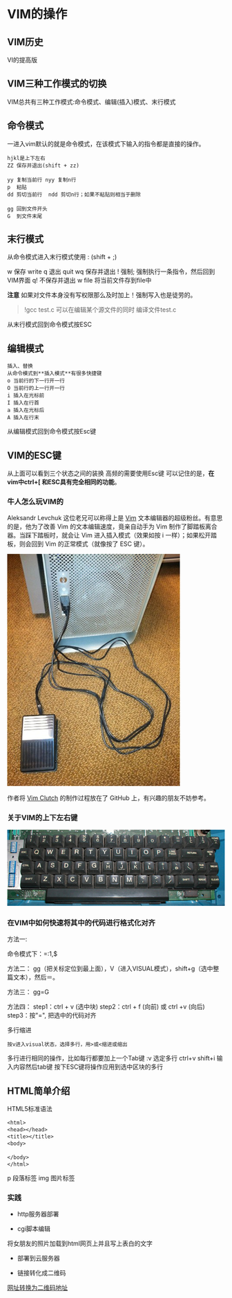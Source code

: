 # VIM的操作

## VIM历史

VI的提高版

## VIM三种工作模式的切换

VIM总共有三种工作模式:命令模式、编辑(插入)模式、末行模式

## 命令模式

一进入vim默认的就是命令模式，在该模式下输入的指令都是直接的操作。


```
hjkl是上下左右
ZZ 保存并退出(shift + zz)

yy 复制当前行 nyy 复制n行 
p  粘贴
dd 剪切当前行  ndd 剪切n行；如果不粘贴则相当于删除

gg 回到文件开头
G  到文件末尾

```




## 末行模式

从命令模式进入末行模式使用 : (shift + ;)

w 保存 write
q 退出 quit
wq 保存并退出
! 强制; 强制执行一条指令，然后回到VIM界面
q! 不保存并退出
w file 将当前文件存到file中

**注意**  如果对文件本身没有写权限那么及时加上！强制写入也是徒劳的。

> !gcc test.c
可以在编辑某个源文件的同时 编译文件test.c


从末行模式回到命令模式按ESC

## 编辑模式

```
插入、替换
从命令模式到**插入模式**有很多快捷键
o 当前行的下一行开一行
O 当前行的上一行开一行
i 插入在光标前
I 插入在行首
a 插入在光标后
A 插入在行末 
```




从编辑模式回到命令模式按Esc键

## VIM的ESC键

从上面可以看到三个状态之间的装换 高频的需要使用Esc键
可以记住的是，**在vim中ctrl+\[ 和ESC具有完全相同的功能**。
### 牛人怎么玩VIM的

Aleksandr Levchuk 这位老兄可以称得上是 [Vim](http://www.vim.org/) 文本编辑器的超级粉丝。有意思的是，他为了改善 Vim 的文本编辑速度，竟亲自动手为 Vim 制作了脚踏板离合器。当踩下踏板时，就会让 Vim 进入插入模式（效果如按 i 一样）；如果松开踏板，则会回到 Vim 的正常模式（就像按了 ESC 键）。

![如图](assets/pic4.jpg)

作者将 [Vim Clutch](https://github.com/alevchuk/vim-clutch) 的制作过程放在了 GitHub 上，有兴趣的朋友不妨参考。

### 关于VIM的上下左右键

![如图](/assets/sxzy.jpg)


### 在VIM中如何快速将其中的代码进行格式化对齐
    
方法一:

命令模式下：=:1,$

方法二：
gg（把关标定位到最上面），V（进入VISUAL模式），shift+g（选中整篇文本），然后＝。

方法三：
gg=G

方法四：
step1：ctrl + v (选中块)
step2：ctrl + f (向前) 或 ctrl +v (向后)
step3：按"=", 把选中的代码对齐


多行缩进

    按v进入visual状态，选择多行，用>或<缩进或缩出 


多行进行相同的操作，比如每行都要加上一个Tab键
    :v 选定多行
    ctrl+v
    shift+i
    输入内容然后tab键
    按下ESC键将操作应用到选中区块的多行
    

## HTML简单介绍

HTML5标准语法


```
<html>
<head></head>
<title></title>
<body>

</body>
</html>
```
p 段落标签
img 图片标签

### 实践

* http服务器部署

* cgi脚本编辑

将女朋友的照片加载到html网页上并且写上表白的文字

* 部署到云服务器

* 链接转化成二维码

[网址转换为二维码地址](http://www.liantu.com/)





